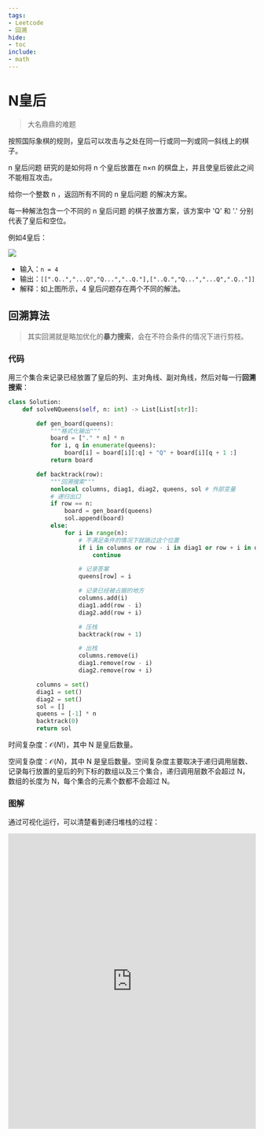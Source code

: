 ```yaml
---
tags:
- Leetcode
- 回溯
hide:
- toc
include:
- math
---
```


# N皇后

> 大名鼎鼎的难题

按照国际象棋的规则，皇后可以攻击与之处在同一行或同一列或同一斜线上的棋子。

n 皇后问题 研究的是如何将 n 个皇后放置在 n×n 的棋盘上，并且使皇后彼此之间不能相互攻击。

给你一个整数 n ，返回所有不同的 n 皇后问题 的解决方案。

每一种解法包含一个不同的 n 皇后问题 的棋子放置方案，该方案中 'Q' 和 '.' 分别代表了皇后和空位。

例如4皇后：

![](https://assets.leetcode.com/uploads/2020/11/13/queens.jpg)

- 输入：`n = 4`
- 输出：`[[".Q..","...Q","Q...","..Q."],["..Q.","Q...","...Q",".Q.."]]`
- 解释：如上图所示，4 皇后问题存在两个不同的解法。

## 回溯算法

> 其实回溯就是略加优化的**暴力搜索**，会在不符合条件的情况下进行剪枝。

### 代码

用三个集合来记录已经放置了皇后的列、主对角线、副对角线，然后对每一行**回溯搜索**：

```python
class Solution:
    def solveNQueens(self, n: int) -> List[List[str]]:

        def gen_board(queens):
            """格式化输出"""
            board = ["." * n] * n
            for i, q in enumerate(queens):
                board[i] = board[i][:q] + "Q" + board[i][q + 1 :]
            return board

        def backtrack(row):
            """回溯搜索"""
            nonlocal columns, diag1, diag2, queens, sol # 外部变量
            # 递归出口
            if row == n:
                board = gen_board(queens)
                sol.append(board)
            else:
                for i in range(n):
                    # 不满足条件的情况下就跳过这个位置
                    if i in columns or row - i in diag1 or row + i in diag2:
                        continue

                    # 记录答案
                    queens[row] = i

                    # 记录已经被占据的地方
                    columns.add(i)
                    diag1.add(row - i)
                    diag2.add(row + i)

                    # 压栈
                    backtrack(row + 1)

                    # 出栈
                    columns.remove(i)
                    diag1.remove(row - i)
                    diag2.remove(row + i)

        columns = set()
        diag1 = set()
        diag2 = set()
        sol = []
        queens = [-1] * n
        backtrack(0)
        return sol

```

时间复杂度：$\mathcal{O}(N!)$，其中 N 是皇后数量。

空间复杂度：$\mathcal{O}(N)$，其中 N 是皇后数量。空间复杂度主要取决于递归调用层数、记录每行放置的皇后的列下标的数组以及三个集合，递归调用层数不会超过 N，数组的长度为 N，每个集合的元素个数都不会超过 N。

### 图解

通过可视化运行，可以清楚看到递归堆栈的过程：

<iframe width="100%" height="600" frameborder="0" src="https://pythontutor.com/iframe-embed.html#code=class%20Solution%3A%0A%20%20%20%20def%20solveNQueens%28self,%20n%3A%20int%29%3A%0A%20%20%20%20%20%20%20%20def%20gen_board%28queens%29%3A%0A%20%20%20%20%20%20%20%20%20%20%20%20board%20%3D%20%5B%22.%22%20*%20n%5D%20*%20n%0A%20%20%20%20%20%20%20%20%20%20%20%20for%20i,%20q%20in%20enumerate%28queens%29%3A%0A%20%20%20%20%20%20%20%20%20%20%20%20%20%20%20%20board%5Bi%5D%20%3D%20board%5Bi%5D%5B%3Aq%5D%20%2B%20%22Q%22%20%2B%20board%5Bi%5D%5Bq%20%2B%201%20%3A%5D%0A%20%20%20%20%20%20%20%20%20%20%20%20return%20board%0A%0A%20%20%20%20%20%20%20%20def%20backtrack%28row%29%3A%0A%20%20%20%20%20%20%20%20%20%20%20%20if%20row%20%3D%3D%20n%3A%0A%20%20%20%20%20%20%20%20%20%20%20%20%20%20%20%20board%20%3D%20gen_board%28queens%29%0A%20%20%20%20%20%20%20%20%20%20%20%20%20%20%20%20sol.append%28board%29%0A%20%20%20%20%20%20%20%20%20%20%20%20else%3A%0A%20%20%20%20%20%20%20%20%20%20%20%20%20%20%20%20for%20i%20in%20range%28n%29%3A%0A%20%20%20%20%20%20%20%20%20%20%20%20%20%20%20%20%20%20%20%20if%20i%20in%20columns%20or%20row%20-%20i%20in%20diag1%20or%20row%20%2B%20i%20in%20diag2%3A%0A%20%20%20%20%20%20%20%20%20%20%20%20%20%20%20%20%20%20%20%20%20%20%20%20continue%0A%20%20%20%20%20%20%20%20%20%20%20%20%20%20%20%20%20%20%20%20queens%5Brow%5D%20%3D%20i%0A%20%20%20%20%20%20%20%20%20%20%20%20%20%20%20%20%20%20%20%20columns.add%28i%29%0A%20%20%20%20%20%20%20%20%20%20%20%20%20%20%20%20%20%20%20%20diag1.add%28row%20-%20i%29%0A%20%20%20%20%20%20%20%20%20%20%20%20%20%20%20%20%20%20%20%20diag2.add%28row%20%2B%20i%29%0A%20%20%20%20%20%20%20%20%20%20%20%20%20%20%20%20%20%20%20%20backtrack%28row%20%2B%201%29%0A%20%20%20%20%20%20%20%20%20%20%20%20%20%20%20%20%20%20%20%20columns.remove%28i%29%0A%20%20%20%20%20%20%20%20%20%20%20%20%20%20%20%20%20%20%20%20diag1.remove%28row%20-%20i%29%0A%20%20%20%20%20%20%20%20%20%20%20%20%20%20%20%20%20%20%20%20diag2.remove%28row%20%2B%20i%29%0A%0A%20%20%20%20%20%20%20%20columns%20%3D%20set%28%29%0A%20%20%20%20%20%20%20%20diag1%20%3D%20set%28%29%0A%20%20%20%20%20%20%20%20diag2%20%3D%20set%28%29%0A%20%20%20%20%20%20%20%20sol%20%3D%20%5B%5D%0A%20%20%20%20%20%20%20%20queens%20%3D%20%5B-1%5D%20*%20n%0A%20%20%20%20%20%20%20%20backtrack%280%29%0A%20%20%20%20%20%20%20%20return%20sol%0As%20%3D%20Solution%28%29%0Aprint%28*s.solveNQueens%284%29,%20sep%3D'%5Cn'%29&codeDivHeight=400&codeDivWidth=350&cumulative=false&curInstr=132&heapPrimitives=nevernest&origin=opt-frontend.js&py=311&rawInputLstJSON=%5B%5D&textReferences=false"> </iframe>
